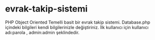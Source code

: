 # evrak-takip-sistemi
PHP Object Oriented Temelli basit bir evrak takip sistemi.
Database.php içindeki bilgileri kendi bilgilerinizle değiştiriniz.
İlk kullanıcı için kullanıcı adı:parola , admin:admin şeklindedir.
